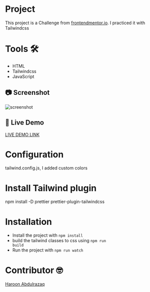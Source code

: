 # Project
This project is a Challenge from [frontendmentor.io](https://www.frontendmentor.io/challenges/manage-landing-page-SLXqC6P5). I practiced it with Tailwindcss 

# Tools :hammer_and_wrench:
- HTML
- Tailwindcss
- JavaScript

## :camera: Screenshot 
![screenshot](./img/manage-screenshot-repoonsiveness.png)


## :rocket: Live Demo
[LIVE DEMO LINK](https://haroonabdulrazaq.github.io/manage-landing-tailwind/)

# Configuration
tailwind.config.js, I added custom colors

# Install Tailwind plugin
npm install -D prettier prettier-plugin-tailwindcss

# Installation
- Install the project with <code>npm install</code>
- build the tailwind classes to css using <code>npm run build</code>
- Run the project with <code>npm run watch</code>

# Contributor  :nerd_face:
[Haroon Abdulrazaq](http://haroonabdulrazaq.tech/)